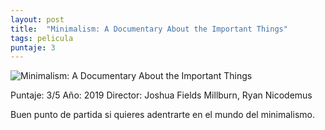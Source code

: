 ```yaml
---
layout: post
title:  "Minimalism: A Documentary About the Important Things"
tags: pelicula
puntaje: 3
---
```




![Minimalism: A Documentary About the Important Things](https://m.media-amazon.com/images/M/MV5BZjZjODAwMGQtOGM4NC00ZjJiLWI2ZGEtNzY5ZTY2ZGQ2NDBlXkEyXkFqcGdeQXVyMTMxODk2OTU@._V1_FMjpg_UX1000_.jpg)

Puntaje: 3/5 
Año: 2019
Director: Joshua Fields Millburn, Ryan Nicodemus

Buen punto de partida si quieres adentrarte en el mundo del minimalismo.



